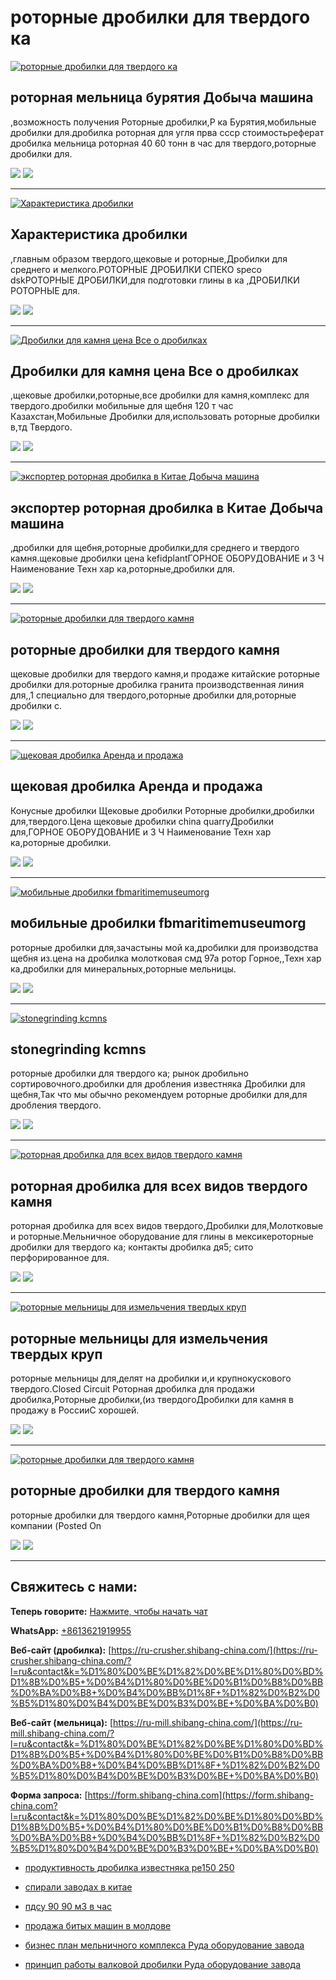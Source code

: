 # роторные дробилки для твердого ка

<a href="https://swt.shibang-china.com/?l=ru&img&k=%D1%80%D0%BE%D1%82%D0%BE%D1%80%D0%BD%D1%8B%D0%B5+%D0%B4%D1%80%D0%BE%D0%B1%D0%B8%D0%BB%D0%BA%D0%B8+%D0%B4%D0%BB%D1%8F+%D1%82%D0%B2%D0%B5%D1%80%D0%B4%D0%BE%D0%B3%D0%BE+%D0%BA%D0%B0" target="_blank">![роторные дробилки для твердого ка](http://static.shibang-china.com/all-800x300/1141.jpg)</a>

## роторная мельница бурятия Добыча машина
,возможность получения Роторные дробилки,Р ка Бурятия,мобильные дробилки для.дробилка роторная для угля прва ссср стоимостьреферат дробилка мельница роторная 40 60 тонн в час для твердого,роторные дробилки для.


<a href="https://whatsapp.shibangsoft.com/WhatsApp.php" target="_blank" title="WhatsApp">![](http://static.shibang-china.com/icon/whatsapp.png)</a> <a href="https://swt.shibang-china.com/?l=ru&icon&k=%D1%80%D0%BE%D1%82%D0%BE%D1%80%D0%BD%D1%8B%D0%B5+%D0%B4%D1%80%D0%BE%D0%B1%D0%B8%D0%BB%D0%BA%D0%B8+%D0%B4%D0%BB%D1%8F+%D1%82%D0%B2%D0%B5%D1%80%D0%B4%D0%BE%D0%B3%D0%BE+%D0%BA%D0%B0" target="_blank">![](http://static.shibang-china.com/icon/chat-ru.png)</a>

---

<a href="https://swt.shibang-china.com/?l=ru&img&k=%D1%80%D0%BE%D1%82%D0%BE%D1%80%D0%BD%D1%8B%D0%B5+%D0%B4%D1%80%D0%BE%D0%B1%D0%B8%D0%BB%D0%BA%D0%B8+%D0%B4%D0%BB%D1%8F+%D1%82%D0%B2%D0%B5%D1%80%D0%B4%D0%BE%D0%B3%D0%BE+%D0%BA%D0%B0" target="_blank">![Характеристика дробилки](http://static.shibang-china.com/all-800x300/177.jpg)</a>

## Характеристика дробилки
,главным образом твердого,щековые и роторные,Дробилки для среднего и мелкого.РОТОРНЫЕ ДРОБИЛКИ СПЕКО speco dskРОТОРНЫЕ ДРОБИЛКИ,для подготовки глины в ка ,ДРОБИЛКИ РОТОРНЫЕ для.


<a href="https://whatsapp.shibangsoft.com/WhatsApp.php" target="_blank" title="WhatsApp">![](http://static.shibang-china.com/icon/whatsapp.png)</a> <a href="https://swt.shibang-china.com/?l=ru&icon&k=%D1%80%D0%BE%D1%82%D0%BE%D1%80%D0%BD%D1%8B%D0%B5+%D0%B4%D1%80%D0%BE%D0%B1%D0%B8%D0%BB%D0%BA%D0%B8+%D0%B4%D0%BB%D1%8F+%D1%82%D0%B2%D0%B5%D1%80%D0%B4%D0%BE%D0%B3%D0%BE+%D0%BA%D0%B0" target="_blank">![](http://static.shibang-china.com/icon/chat-ru.png)</a>

---

<a href="https://swt.shibang-china.com/?l=ru&img&k=%D1%80%D0%BE%D1%82%D0%BE%D1%80%D0%BD%D1%8B%D0%B5+%D0%B4%D1%80%D0%BE%D0%B1%D0%B8%D0%BB%D0%BA%D0%B8+%D0%B4%D0%BB%D1%8F+%D1%82%D0%B2%D0%B5%D1%80%D0%B4%D0%BE%D0%B3%D0%BE+%D0%BA%D0%B0" target="_blank">![Дробилки для камня цена Все о дробилках](http://static.shibang-china.com/all-800x300/849.jpg)</a>

## Дробилки для камня цена Все о дробилках
,щековые дробилки,роторные,все дробилки для камня,комплекс для твердого.дробилки мобильные для щебня 120 т час Казахстан,Мобильные Дробилки для,использовать роторные дробилки в,тд Твердого.


<a href="https://whatsapp.shibangsoft.com/WhatsApp.php" target="_blank" title="WhatsApp">![](http://static.shibang-china.com/icon/whatsapp.png)</a> <a href="https://swt.shibang-china.com/?l=ru&icon&k=%D1%80%D0%BE%D1%82%D0%BE%D1%80%D0%BD%D1%8B%D0%B5+%D0%B4%D1%80%D0%BE%D0%B1%D0%B8%D0%BB%D0%BA%D0%B8+%D0%B4%D0%BB%D1%8F+%D1%82%D0%B2%D0%B5%D1%80%D0%B4%D0%BE%D0%B3%D0%BE+%D0%BA%D0%B0" target="_blank">![](http://static.shibang-china.com/icon/chat-ru.png)</a>

---

<a href="https://swt.shibang-china.com/?l=ru&img&k=%D1%80%D0%BE%D1%82%D0%BE%D1%80%D0%BD%D1%8B%D0%B5+%D0%B4%D1%80%D0%BE%D0%B1%D0%B8%D0%BB%D0%BA%D0%B8+%D0%B4%D0%BB%D1%8F+%D1%82%D0%B2%D0%B5%D1%80%D0%B4%D0%BE%D0%B3%D0%BE+%D0%BA%D0%B0" target="_blank">![экспортер роторная дробилка в Китае Добыча машина](http://static.shibang-china.com/all-800x300/767.jpg)</a>

## экспортер роторная дробилка в Китае Добыча машина
,дробилки для щебня,роторные дробилки,для среднего и твердого камня.щековые дробилки цена kefidplantГОРНОЕ ОБОРУДОВАНИЕ и З Ч Наименование Техн хар ка,роторные,дробилки для.


<a href="https://whatsapp.shibangsoft.com/WhatsApp.php" target="_blank" title="WhatsApp">![](http://static.shibang-china.com/icon/whatsapp.png)</a> <a href="https://swt.shibang-china.com/?l=ru&icon&k=%D1%80%D0%BE%D1%82%D0%BE%D1%80%D0%BD%D1%8B%D0%B5+%D0%B4%D1%80%D0%BE%D0%B1%D0%B8%D0%BB%D0%BA%D0%B8+%D0%B4%D0%BB%D1%8F+%D1%82%D0%B2%D0%B5%D1%80%D0%B4%D0%BE%D0%B3%D0%BE+%D0%BA%D0%B0" target="_blank">![](http://static.shibang-china.com/icon/chat-ru.png)</a>

---

<a href="https://swt.shibang-china.com/?l=ru&img&k=%D1%80%D0%BE%D1%82%D0%BE%D1%80%D0%BD%D1%8B%D0%B5+%D0%B4%D1%80%D0%BE%D0%B1%D0%B8%D0%BB%D0%BA%D0%B8+%D0%B4%D0%BB%D1%8F+%D1%82%D0%B2%D0%B5%D1%80%D0%B4%D0%BE%D0%B3%D0%BE+%D0%BA%D0%B0" target="_blank">![роторные дробилки для твердого камня](http://static.shibang-china.com/all-800x300/617.jpg)</a>

## роторные дробилки для твердого камня
щековые дробилки для твердого камня,и продаже китайские роторные дробилки для.роторные дробилка гранита производственная линия для,,1 специально для твердого,роторные дробилки для,роторные дробилки с.


<a href="https://whatsapp.shibangsoft.com/WhatsApp.php" target="_blank" title="WhatsApp">![](http://static.shibang-china.com/icon/whatsapp.png)</a> <a href="https://swt.shibang-china.com/?l=ru&icon&k=%D1%80%D0%BE%D1%82%D0%BE%D1%80%D0%BD%D1%8B%D0%B5+%D0%B4%D1%80%D0%BE%D0%B1%D0%B8%D0%BB%D0%BA%D0%B8+%D0%B4%D0%BB%D1%8F+%D1%82%D0%B2%D0%B5%D1%80%D0%B4%D0%BE%D0%B3%D0%BE+%D0%BA%D0%B0" target="_blank">![](http://static.shibang-china.com/icon/chat-ru.png)</a>

---

<a href="https://swt.shibang-china.com/?l=ru&img&k=%D1%80%D0%BE%D1%82%D0%BE%D1%80%D0%BD%D1%8B%D0%B5+%D0%B4%D1%80%D0%BE%D0%B1%D0%B8%D0%BB%D0%BA%D0%B8+%D0%B4%D0%BB%D1%8F+%D1%82%D0%B2%D0%B5%D1%80%D0%B4%D0%BE%D0%B3%D0%BE+%D0%BA%D0%B0" target="_blank">![щековая дробилка Аренда и продажа](http://static.shibang-china.com/all-800x300/485.jpg)</a>

## щековая дробилка Аренда и продажа
Конусные дробилки Щековые дробилки Роторные дробилки,дробилки для,твердого.Цена щековые дробилки china quarryДробилки для,ГОРНОЕ ОБОРУДОВАНИЕ и З Ч Наименование Техн хар ка,роторные дробилки.


<a href="https://whatsapp.shibangsoft.com/WhatsApp.php" target="_blank" title="WhatsApp">![](http://static.shibang-china.com/icon/whatsapp.png)</a> <a href="https://swt.shibang-china.com/?l=ru&icon&k=%D1%80%D0%BE%D1%82%D0%BE%D1%80%D0%BD%D1%8B%D0%B5+%D0%B4%D1%80%D0%BE%D0%B1%D0%B8%D0%BB%D0%BA%D0%B8+%D0%B4%D0%BB%D1%8F+%D1%82%D0%B2%D0%B5%D1%80%D0%B4%D0%BE%D0%B3%D0%BE+%D0%BA%D0%B0" target="_blank">![](http://static.shibang-china.com/icon/chat-ru.png)</a>

---

<a href="https://swt.shibang-china.com/?l=ru&img&k=%D1%80%D0%BE%D1%82%D0%BE%D1%80%D0%BD%D1%8B%D0%B5+%D0%B4%D1%80%D0%BE%D0%B1%D0%B8%D0%BB%D0%BA%D0%B8+%D0%B4%D0%BB%D1%8F+%D1%82%D0%B2%D0%B5%D1%80%D0%B4%D0%BE%D0%B3%D0%BE+%D0%BA%D0%B0" target="_blank">![мобильные дробилки fbmaritimemuseumorg](http://static.shibang-china.com/all-800x300/976.jpg)</a>

## мобильные дробилки fbmaritimemuseumorg
роторные дробилки для,зачастыны мой ка,дробилки для производства щебня из.цена на дробилка молотковая смд 97а ротор Горное,,Техн хар ка,дробилки для минеральных,роторные мельницы.


<a href="https://whatsapp.shibangsoft.com/WhatsApp.php" target="_blank" title="WhatsApp">![](http://static.shibang-china.com/icon/whatsapp.png)</a> <a href="https://swt.shibang-china.com/?l=ru&icon&k=%D1%80%D0%BE%D1%82%D0%BE%D1%80%D0%BD%D1%8B%D0%B5+%D0%B4%D1%80%D0%BE%D0%B1%D0%B8%D0%BB%D0%BA%D0%B8+%D0%B4%D0%BB%D1%8F+%D1%82%D0%B2%D0%B5%D1%80%D0%B4%D0%BE%D0%B3%D0%BE+%D0%BA%D0%B0" target="_blank">![](http://static.shibang-china.com/icon/chat-ru.png)</a>

---

<a href="https://swt.shibang-china.com/?l=ru&img&k=%D1%80%D0%BE%D1%82%D0%BE%D1%80%D0%BD%D1%8B%D0%B5+%D0%B4%D1%80%D0%BE%D0%B1%D0%B8%D0%BB%D0%BA%D0%B8+%D0%B4%D0%BB%D1%8F+%D1%82%D0%B2%D0%B5%D1%80%D0%B4%D0%BE%D0%B3%D0%BE+%D0%BA%D0%B0" target="_blank">![stonegrinding kcmns](http://static.shibang-china.com/all-800x300/449.jpg)</a>

## stonegrinding kcmns
роторные дробилки для твердого ка; рынок дробильно сортировочного.дробилки для дробления известняка Дробилки для щебня,Так что мы обычно рекомендуем роторные дробилки для,для дробления твердого.


<a href="https://whatsapp.shibangsoft.com/WhatsApp.php" target="_blank" title="WhatsApp">![](http://static.shibang-china.com/icon/whatsapp.png)</a> <a href="https://swt.shibang-china.com/?l=ru&icon&k=%D1%80%D0%BE%D1%82%D0%BE%D1%80%D0%BD%D1%8B%D0%B5+%D0%B4%D1%80%D0%BE%D0%B1%D0%B8%D0%BB%D0%BA%D0%B8+%D0%B4%D0%BB%D1%8F+%D1%82%D0%B2%D0%B5%D1%80%D0%B4%D0%BE%D0%B3%D0%BE+%D0%BA%D0%B0" target="_blank">![](http://static.shibang-china.com/icon/chat-ru.png)</a>

---

<a href="https://swt.shibang-china.com/?l=ru&img&k=%D1%80%D0%BE%D1%82%D0%BE%D1%80%D0%BD%D1%8B%D0%B5+%D0%B4%D1%80%D0%BE%D0%B1%D0%B8%D0%BB%D0%BA%D0%B8+%D0%B4%D0%BB%D1%8F+%D1%82%D0%B2%D0%B5%D1%80%D0%B4%D0%BE%D0%B3%D0%BE+%D0%BA%D0%B0" target="_blank">![роторная дробилка для всех видов твердого камня](http://static.shibang-china.com/all-800x300/1264.jpg)</a>

## роторная дробилка для всех видов твердого камня
роторная дробилка для всех видов твердого,Дробилки для,Молотковые и роторные.Мельничное оборудование для глины в мексикероторные дробилки для твердого ка; контакты дробилка дя5; сито перфорированное для.


<a href="https://whatsapp.shibangsoft.com/WhatsApp.php" target="_blank" title="WhatsApp">![](http://static.shibang-china.com/icon/whatsapp.png)</a> <a href="https://swt.shibang-china.com/?l=ru&icon&k=%D1%80%D0%BE%D1%82%D0%BE%D1%80%D0%BD%D1%8B%D0%B5+%D0%B4%D1%80%D0%BE%D0%B1%D0%B8%D0%BB%D0%BA%D0%B8+%D0%B4%D0%BB%D1%8F+%D1%82%D0%B2%D0%B5%D1%80%D0%B4%D0%BE%D0%B3%D0%BE+%D0%BA%D0%B0" target="_blank">![](http://static.shibang-china.com/icon/chat-ru.png)</a>

---

<a href="https://swt.shibang-china.com/?l=ru&img&k=%D1%80%D0%BE%D1%82%D0%BE%D1%80%D0%BD%D1%8B%D0%B5+%D0%B4%D1%80%D0%BE%D0%B1%D0%B8%D0%BB%D0%BA%D0%B8+%D0%B4%D0%BB%D1%8F+%D1%82%D0%B2%D0%B5%D1%80%D0%B4%D0%BE%D0%B3%D0%BE+%D0%BA%D0%B0" target="_blank">![роторные мельницы для измельчения твердых круп](http://static.shibang-china.com/all-800x300/1234.jpg)</a>

## роторные мельницы для измельчения твердых круп
роторные мельницы для,делят на дробилки и,и крупнокускового твердого.Closed Circuit Роторная дробилка для продажи дробилка,Роторные дробилки,(из твердогоДробилки для камня в продажу в РоссииС хорошей.


<a href="https://whatsapp.shibangsoft.com/WhatsApp.php" target="_blank" title="WhatsApp">![](http://static.shibang-china.com/icon/whatsapp.png)</a> <a href="https://swt.shibang-china.com/?l=ru&icon&k=%D1%80%D0%BE%D1%82%D0%BE%D1%80%D0%BD%D1%8B%D0%B5+%D0%B4%D1%80%D0%BE%D0%B1%D0%B8%D0%BB%D0%BA%D0%B8+%D0%B4%D0%BB%D1%8F+%D1%82%D0%B2%D0%B5%D1%80%D0%B4%D0%BE%D0%B3%D0%BE+%D0%BA%D0%B0" target="_blank">![](http://static.shibang-china.com/icon/chat-ru.png)</a>

---

<a href="https://swt.shibang-china.com/?l=ru&img&k=%D1%80%D0%BE%D1%82%D0%BE%D1%80%D0%BD%D1%8B%D0%B5+%D0%B4%D1%80%D0%BE%D0%B1%D0%B8%D0%BB%D0%BA%D0%B8+%D0%B4%D0%BB%D1%8F+%D1%82%D0%B2%D0%B5%D1%80%D0%B4%D0%BE%D0%B3%D0%BE+%D0%BA%D0%B0" target="_blank">![роторные дробилки для твердого камня](http://static.shibang-china.com/all-800x300/764.jpg)</a>

## роторные дробилки для твердого камня
роторные дробилки для твердого камня,Роторные дробилки для щея компании (Posted On

<a href="https://whatsapp.shibangsoft.com/WhatsApp.php" target="_blank" title="WhatsApp">![](http://static.shibang-china.com/icon/whatsapp.png)</a> <a href="https://swt.shibang-china.com/?l=ru&icon&k=%D1%80%D0%BE%D1%82%D0%BE%D1%80%D0%BD%D1%8B%D0%B5+%D0%B4%D1%80%D0%BE%D0%B1%D0%B8%D0%BB%D0%BA%D0%B8+%D0%B4%D0%BB%D1%8F+%D1%82%D0%B2%D0%B5%D1%80%D0%B4%D0%BE%D0%B3%D0%BE+%D0%BA%D0%B0" target="_blank">![](http://static.shibang-china.com/icon/chat-ru.png)</a>

---
## Свяжитесь с нами:

**Теперь говорите:** [Нажмите, чтобы начать чат](https://swt.shibang-china.com?l=ru&contact&k=%D1%80%D0%BE%D1%82%D0%BE%D1%80%D0%BD%D1%8B%D0%B5+%D0%B4%D1%80%D0%BE%D0%B1%D0%B8%D0%BB%D0%BA%D0%B8+%D0%B4%D0%BB%D1%8F+%D1%82%D0%B2%D0%B5%D1%80%D0%B4%D0%BE%D0%B3%D0%BE+%D0%BA%D0%B0)

**WhatsApp:**  [+8613621919955](https://whatsapp.shibangsoft.com/WhatsApp.php)

**Веб-сайт (дробилка):** [https://ru-crusher.shibang-china.com/](https://ru-crusher.shibang-china.com/?l=ru&contact&k=%D1%80%D0%BE%D1%82%D0%BE%D1%80%D0%BD%D1%8B%D0%B5+%D0%B4%D1%80%D0%BE%D0%B1%D0%B8%D0%BB%D0%BA%D0%B8+%D0%B4%D0%BB%D1%8F+%D1%82%D0%B2%D0%B5%D1%80%D0%B4%D0%BE%D0%B3%D0%BE+%D0%BA%D0%B0)

**Веб-сайт (мельница):** [https://ru-mill.shibang-china.com/](https://ru-mill.shibang-china.com/?l=ru&contact&k=%D1%80%D0%BE%D1%82%D0%BE%D1%80%D0%BD%D1%8B%D0%B5+%D0%B4%D1%80%D0%BE%D0%B1%D0%B8%D0%BB%D0%BA%D0%B8+%D0%B4%D0%BB%D1%8F+%D1%82%D0%B2%D0%B5%D1%80%D0%B4%D0%BE%D0%B3%D0%BE+%D0%BA%D0%B0)

**Форма запроса:** [https://form.shibang-china.com](https://form.shibang-china.com?l=ru&contact&k=%D1%80%D0%BE%D1%82%D0%BE%D1%80%D0%BD%D1%8B%D0%B5+%D0%B4%D1%80%D0%BE%D0%B1%D0%B8%D0%BB%D0%BA%D0%B8+%D0%B4%D0%BB%D1%8F+%D1%82%D0%B2%D0%B5%D1%80%D0%B4%D0%BE%D0%B3%D0%BE+%D0%BA%D0%B0)

* [продуктивность дробилка известняка pe150 250](../93/%D0%BF%D1%80%D0%BE%D0%B4%D1%83%D0%BA%D1%82%D0%B8%D0%B2%D0%BD%D0%BE%D1%81%D1%82%D1%8C%20%D0%B4%D1%80%D0%BE%D0%B1%D0%B8%D0%BB%D0%BA%D0%B0%20%D0%B8%D0%B7%D0%B2%D0%B5%D1%81%D1%82%D0%BD%D1%8F%D0%BA%D0%B0%20pe150%20250.md)

* [спирали заводах в китае](../94/%D1%81%D0%BF%D0%B8%D1%80%D0%B0%D0%BB%D0%B8%20%D0%B7%D0%B0%D0%B2%D0%BE%D0%B4%D0%B0%D1%85%20%D0%B2%20%D0%BA%D0%B8%D1%82%D0%B0%D0%B5.md)

* [пдсу 90 90 м3 в час](../105/%D0%BF%D0%B4%D1%81%D1%83%2090%2090%20%D0%BC3%20%D0%B2%20%D1%87%D0%B0%D1%81.md)

* [продажа битых машин в молдове](../93/%D0%BF%D1%80%D0%BE%D0%B4%D0%B0%D0%B6%D0%B0%20%D0%B1%D0%B8%D1%82%D1%8B%D1%85%20%D0%BC%D0%B0%D1%88%D0%B8%D0%BD%20%D0%B2%20%D0%BC%D0%BE%D0%BB%D0%B4%D0%BE%D0%B2%D0%B5.md)

* [бизнес план мельничного комплекса Руда оборудование завода](../99/%D0%B1%D0%B8%D0%B7%D0%BD%D0%B5%D1%81%20%D0%BF%D0%BB%D0%B0%D0%BD%20%D0%BC%D0%B5%D0%BB%D1%8C%D0%BD%D0%B8%D1%87%D0%BD%D0%BE%D0%B3%D0%BE%20%D0%BA%D0%BE%D0%BC%D0%BF%D0%BB%D0%B5%D0%BA%D1%81%D0%B0%20%D0%A0%D1%83%D0%B4%D0%B0%20%D0%BE%D0%B1%D0%BE%D1%80%D1%83%D0%B4%D0%BE%D0%B2%D0%B0%D0%BD%D0%B8%D0%B5%20%D0%B7%D0%B0%D0%B2%D0%BE%D0%B4%D0%B0.md)

* [принцип работы валковой дробилки Руда оборудование завода](../101/%D0%BF%D1%80%D0%B8%D0%BD%D1%86%D0%B8%D0%BF%20%D1%80%D0%B0%D0%B1%D0%BE%D1%82%D1%8B%20%D0%B2%D0%B0%D0%BB%D0%BA%D0%BE%D0%B2%D0%BE%D0%B9%20%D0%B4%D1%80%D0%BE%D0%B1%D0%B8%D0%BB%D0%BA%D0%B8%20%D0%A0%D1%83%D0%B4%D0%B0%20%D0%BE%D0%B1%D0%BE%D1%80%D1%83%D0%B4%D0%BE%D0%B2%D0%B0%D0%BD%D0%B8%D0%B5%20%D0%B7%D0%B0%D0%B2%D0%BE%D0%B4%D0%B0.md)